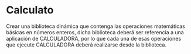 # Calculato
Crear una biblioteca dinámica que contenga las operaciones matemáticas básicas en números enteros, dicha biblioteca deberá ser referencia a una aplicación de CALCULADORA, por lo que cada una de esas operaciones que ejecute CALCULADORA deberá realizarse desde la biblioteca.
